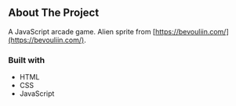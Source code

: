 ## About The Project

A JavaScript arcade game. Alien sprite from [https://bevouliin.com/](https://bevouliin.com/).

### Built with

* HTML
* CSS
* JavaScript
